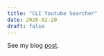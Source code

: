 ```yaml
---
title: "CLI Youtube Searcher"
date: 2020-02-20
draft: false
---
```


See my blog [post](http://localhost:1313/posts/searchtube-setup/).
